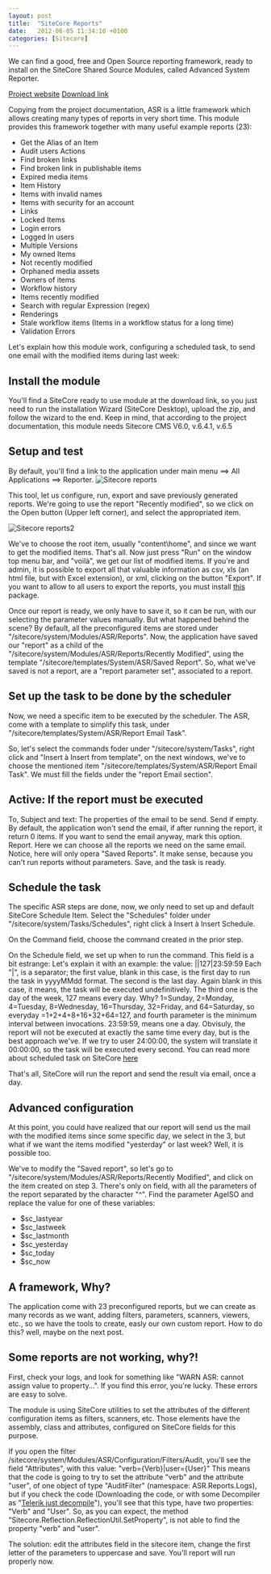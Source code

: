 ```yaml
---
layout: post
title:  "SiteCore Reports"
date:   2012-06-05 11:34:10 +0100
categories: [Sitecore]
---
```

We can find a good, free and Open Source reporting framework, ready to install on the SiteCore Shared Source Modules, called Advanced System Reporter.<!--more-->

[Project website](http://trac.sitecore.net/AdvancedSystemReporter)
[Download link](http://trac.sitecore.net/AdvancedSystemReporter/browser/Trunk/data/packages/Advanced%20System%20Reporter-1.4.2.zip?format=raw)

Copying from the project documentation, ASR is a little framework which allows creating many types of reports in very short time. This module provides this framework together with many useful example reports (23):

- Get the Alias of an Item
- Audit users Actions
- Find broken links
- Find broken link in publishable items
- Expired media items
- Item History
- Items with invalid names
- Items with security for an account
- Links
- Locked Items
- Login errors
- Logged In users
- Multiple Versions
- My owned Items
- Not recently modified
- Orphaned media assets
- Owners of items
- Workflow history
- Items recently modified
- Search with regular Expression (regex)
- Renderings
- Stale workflow items (Items in a workflow status for a long time)
- Validation Errors

Let's explain how this module work, configuring a scheduled task, to send one email with the modified items during last week:

## Install the module
You'll find a SiteCore ready to use module at the download link, so you just need to run the installation Wizard (SiteCore Desktop), upload the zip, and follow the wizard to the end. Keep in mind, that according to the project documentation, this module needs Sitecore CMS V6.0, v.6.4.1, v.6.5

## Setup and test
By default, you'll find a link to the application under main menu ==> All Applications ==> Reporter.
![Sitecore reports](/static/img/posts/Sitecorereports.png "Sitecore reports")

This tool, let us configure, run, export and save previously generated reports. We're going to use the report "Recently modified", so we click on the Open button (Upper left corner), and select the appropriated item.

![Sitecore reports2](/static/img/posts/Sitecorereports2.png "Sitecore reports2")

We've to choose the root item, usually "content\home", and since we want to get the modified items. That's all. Now just press "Run" on the window top menu bar, and "voilà", we get our list of modified items. If you're and admin, it is possible to export all that valuable information as csv, xls (an html file, but with Excel extension), or xml, clicking on the button "Export". If you want to allow to all users to export the reports, you must install [this](http://trac.sitecore.net/AdvancedSystemReporter/browser/Trunk/data/packages/Advanced%20System%20Reporter-Download-1.0.zip?format=raw) package.

Once our report is ready, we only have to save it, so it can be run, with our selecting the parameter values manually. But what happened behind the scene? By default, all the preconfigured items are stored under "/sitecore/system/Modules/ASR/Reports". Now, the application have saved our "report" as a child of the "/sitecore/system/Modules/ASR/Reports/Recently Modified", using the template "/sitecore/templates/System/ASR/Saved Report". So, what we've saved is not a report, are a "report parameter set", associated to a report.

## Set up the task to be done by the scheduler
Now, we need a specific item to be executed by the scheduler. The ASR, come with a template to simplify this task, under "/sitecore/templates/System/ASR/Report Email Task".

So, let's select the commands foder under "/sitecore/system/Tasks", right click and "Insert à Insert from template", on the next windows, we've to choose the mentioned item "/sitecore/templates/System/ASR/Report Email Task". We must fill the fields under the "report Email section".

## Active: If the report must be executed
To, Subject and text: The properties of the email to be send.
Send if empty. By default, the application won't send the email, if after running the report, it return 0 items. If you want to send the email anyway, mark this option.
Report. Here we can choose all the reports we need on the same email. Notice, here will only opera "Saved Reports". It make sense, because you can't run reports without parameters.
Save, and the task is ready.

## Schedule the task
The specific ASR steps are done, now, we only need to set up and default SiteCore Schedule Item. Select the "Schedules" folder under "/sitecore/system/Tasks/Schedules", right click à Insert à Insert Schedule.

On the Command field, choose the command created in the prior step.

On the Schedule field, we set up when to run the command. This field is a bit estrange: Let's explain it with an example: the value: ||127|23:59:59 Each "|", is a separator; the first value, blank in this case, is the first day to run the task in yyyyMMdd format. The second is the last day. Again blank in this case, it means, the task will be executed undefinitively. The third one is the day of the week, 127 means every day. Why? 1=Sunday, 2=Monday, 4=Tuesday, 8=Wednesday, 16=Thursday, 32=Friday, and 64=Saturday, so everyday =1+2+4+8+16+32+64=127, and fourth parameter is the minimum interval between invocations. 23:59:59, means one a day. Obvisuly, the report will not be executed at exactly the same time every day, but is the best approach we've. If we try to user 24:00:00, the system will translate it 00:00:00, so the task will be executed every second. You can read more about scheduled task on SiteCore [here](http://www.sitecore.net/Community/Technical-Blogs/John-West-Sitecore-Blog/Posts/2010/11/All-About-Sitecore-Scheduling-Agents-and-Tasks.aspx)

That's all, SiteCore will run the report and send the result via email, once a day.

## Advanced configuration
At this point, you could have realized that our report will send us the mail with the modified items since some specific day, we select in the 3, but what if we want the items modified "yesterday" or last week? Well, it is possible too.

We've to modify the "Saved report", so let's go to "/sitecore/system/Modules/ASR/Reports/Recently Modified", and click on the item created on step 3. There's only on field, with all the parameters of the report separated by the character "^". Find the parameter AgeISO and replace the value for one of these variables:

- $sc_lastyear
- $sc_lastweek
- $sc_lastmonth
- $sc_yesterday
- $sc_today
- $sc_now

## A framework, Why?
The application come with 23 preconfigured reports, but we can create as many records as we want, adding filters, parameters, scanners, viewers, etc., so we have the tools to create, easly our own custom report. How to do this? well, maybe on the next post.

## Some reports are not working, why?!
First, check your logs, and look for something like "WARN ASR: cannot assign value to property…". If you find this error, you're lucky. These errors are easy to solve.

The module is using SiteCore utilities to set the attributes of the different configuration items as filters, scanners, etc. Those elements have the assembly, class and attributes, configured on SiteCore fields for this purpose.

If you open the filter /sitecore/system/Modules/ASR/Configuration/Filters/Audit, you'll see the field "Attributes", with this value: "verb={Verb}|user={User}" This means that the code is going to try to set the attribute "verb" and the attribute "user", of one object of type "AuditFilter" (namespace: ASR.Reports.Logs), but if you check the code (Downloading the code, or with some Decompiler as "[Telerik just decompile](http://www.telerik.com/products/decompiler.aspx)"), you'll see that this type, have two properties: "Verb" and "User". So, as you can expect, the method "Sitecore.Reflection.ReflectionUtil.SetProperty", is not able to find the property "verb" and "user".

The solution: edit the attributes field in the sitecore item, change the first letter of the parameters to uppercase and save. You'll report will run properly now.